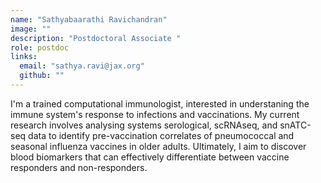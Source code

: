 ```yaml
---
name: "Sathyabaarathi Ravichandran"
image: ""
description: "Postdoctoral Associate "
role: postdoc
links:
  email: "sathya.ravi@jax.org"
  github: ""
---
```


I'm a trained computational immunologist, interested in understaning the immune system's response to infections and vaccinations. My current research involves analysing systems serological, scRNAseq, and snATC-seq data to identify pre-vaccination correlates of  pneumococcal and seasonal influenza vaccines in older adults. Ultimately, I aim to discover blood biomarkers that can effectively differentiate between vaccine responders and non-responders.
